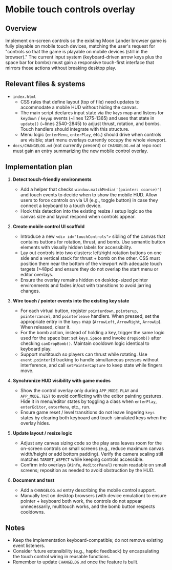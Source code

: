 # Mobile touch controls overlay

## Overview
Implement on-screen controls so the existing Moon Lander browser game is fully playable on mobile touch devices, matching the user's request for "controls so that the game is playable on mobile devices (still in the browser)." The current input system (keyboard-driven arrow keys plus the space bar for bombs) must gain a responsive touch-first interface that mirrors those actions without breaking desktop play.

## Relevant files & systems
- `index.html`
  - CSS rules that define layout (top of file) need updates to accommodate a mobile HUD without hiding the canvas.
  - The main script declares input state via the `keys` map and listens for `keydown` / `keyup` events (~lines 1275-1365) and uses that state in `update()` (~lines 2540-2845) to adjust thrust, rotation, and bombs. Touch handlers should integrate with this structure.
  - Menu logic (`enterMenu`, `enterPlay`, etc.) should drive when controls are visible; start menu overlays currently occupy the whole viewport.
- `docs/CHANGELOG.md` (not currently present) or `CHANGELOG.md` at repo root must gain an entry summarizing the new mobile control overlay.

## Implementation plan
1. **Detect touch-friendly environments**
   - Add a helper that checks `window.matchMedia('(pointer: coarse)')` and touch events to decide when to show the mobile HUD. Allow users to force controls on via UI (e.g., toggle button) in case they connect a keyboard to a touch device.
   - Hook this detection into the existing resize / setup logic so the canvas size and layout respond when controls appear.

2. **Create mobile control UI scaffold**
   - Introduce a new `<div id="touchControls">` sibling of the canvas that contains buttons for rotation, thrust, and bomb. Use semantic button elements with visually hidden labels for accessibility.
   - Lay out controls into two clusters: left/right rotation buttons on one side and a vertical stack for thrust + bomb on the other. CSS must position them near the bottom of the viewport with adequate touch targets (>48px) and ensure they do not overlap the start menu or editor overlays.
   - Ensure the overlay remains hidden on desktop-sized pointer environments and fades in/out with transitions to avoid jarring changes.

3. **Wire touch / pointer events into the existing key state**
   - For each virtual button, register `pointerdown`, `pointerup`, `pointercancel`, and `pointerleave` handlers. When pressed, set the appropriate entry in the `keys` map (`ArrowLeft`, `ArrowRight`, `ArrowUp`). When released, clear it.
   - For the bomb action, instead of holding a key, trigger the same logic used for the space bar: set `keys.Space` and invoke `dropBomb()` after checking `canDropBomb()`. Maintain cooldown logic identical to keyboard play.
   - Support multitouch so players can thrust while rotating. Use `event.pointerId` tracking to handle simultaneous presses without interference, and call `setPointerCapture` to keep state while fingers move.

4. **Synchronize HUD visibility with game modes**
   - Show the control overlay only during `APP_MODE.PLAY` and `APP_MODE.TEST` to avoid conflicting with the editor painting gestures. Hide it in menu/editor states by toggling a class when `enterPlay`, `enterEditor`, `enterMenu`, etc., run.
   - Ensure game reset / level transitions do not leave lingering `keys` states by clearing both keyboard and touch-simulated keys when the overlay hides.

5. **Update layout / resize logic**
   - Adjust any canvas sizing code so the play area leaves room for the on-screen controls on small screens (e.g., reduce maximum canvas width/height or add bottom padding). Verify the camera scaling still matches `TARGET_ASPECT` while keeping controls accessible.
   - Confirm info overlays (`#info`, `#editorPanel`) remain readable on small screens; reposition as needed to avoid obstruction by the HUD.

6. **Document and test**
   - Add a `CHANGELOG.md` entry describing the mobile control support.
   - Manually test on desktop browsers (with device emulation) to ensure pointer + keyboard both work, the controls do not appear unnecessarily, multitouch works, and the bomb button respects cooldowns.

## Notes
- Keep the implementation keyboard-compatible; do not remove existing event listeners.
- Consider future extensibility (e.g., haptic feedback) by encapsulating the touch control wiring in reusable functions.
- Remember to update `CHANGELOG.md` once the feature is built.
